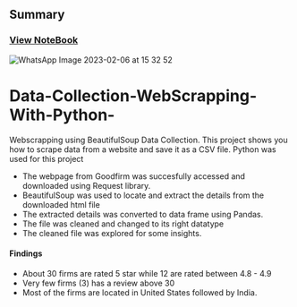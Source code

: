 ## Summary
### [View NoteBook](https://nbviewer.org/github/queenieakpabio/Data-Collection-WebScrapping-With-Python-/blob/My-Personal-Repository/_Webscrapping.ipynb)

![WhatsApp Image 2023-02-06 at 15 32 52](https://user-images.githubusercontent.com/79636651/217230839-971ec9f3-91ce-4167-8bde-bb2b5c806f86.jpeg)


# Data-Collection-WebScrapping-With-Python-
Webscrapping using BeautifulSoup Data Collection. This project shows you how to scrape data from a website and save it as a CSV file. Python was used for this project

* The webpage from Goodfirm was succesfully accessed and downloaded using Request library.
* BeautifulSoup was used to locate and extract the details from the downloaded html file
* The extracted details was converted to data frame using Pandas.
* The file was cleaned and changed to its right datatype
* The cleaned file was explored for some insights.

#### Findings

* About 30 firms are rated 5 star while 12 are rated between 4.8 - 4.9
* Very few firms (3) has a review above 30
* Most of the firms are located in United States followed by India.
